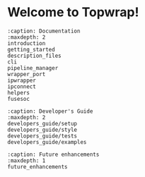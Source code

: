# Welcome to Topwrap!

```{toctree}
:caption: Documentation
:maxdepth: 2
introduction
getting_started
description_files
cli
pipeline_manager
wrapper_port
ipwrapper
ipconnect
helpers
fusesoc
```

```{toctree}
:caption: Developer's Guide
:maxdepth: 2
developers_guide/setup
developers_guide/style
developers_guide/tests
developers_guide/examples
```

```{toctree}
:caption: Future enhancements
:maxdepth: 1
future_enhancements
```
